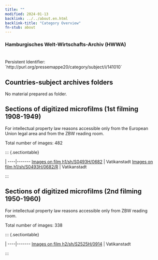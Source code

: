 ```yaml
---
title: ""
modified: 2024-01-13
backlink: ../../about.en.html
backlink-title: "Category Overview"
fn-stub: about
---
```


### Hamburgisches Welt-Wirtschafts-Archiv (HWWA)

# 

<div class="hint">Persistent Identifier: `http://purl.org/pressemappe20/category/subject/i/141010`</div>







## Countries-subject archives folders





No material prepared as folder.



<a id="filmsections" />

## Sections of digitized microfilms (1st filming 1908-1949)

<p>For intellectual property law reasons accessible only from the European Union legal area and from the ZBW reading room.</p>



<p>Total number of images: 482</p>




::: {.sectiontable}

 | 
----|-------
<a class="btn" href="https://pm20.zbw.eu/film/h1/sh/S0493H/0682" rel="nofollow">Images on film h1/sh/S0493H/0682</a> | Vatikanstadt
<a class="btn" href="https://pm20.zbw.eu/film/h1/sh/S0493H/0682/R" rel="nofollow">Images on film h1/sh/S0493H/0682/R</a> | Vatikanstadt


:::




## Sections of digitized microfilms (2nd filming 1950-1960)

<p>For intellectual property law reasons accessible only from ZBW reading room.</p>



<p>Total number of images: 338</p>




::: {.sectiontable}

 | 
----|-------
<a class="btn" href="https://pm20.zbw.eu/film/h2/sh/S2525H/0914" rel="nofollow">Images on film h2/sh/S2525H/0914</a> | Vatikanstadt


:::

















